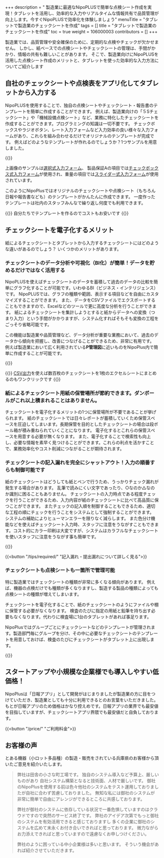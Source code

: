 +++
description = " 製造業に最適なNipoPLUSで簡単な点検シート作成を実現！タブレットを活用し、効率的な入力やリアルタイムな情報共有で品質管理が向上します。今すぐNipoPLUSで効率化を体験しましょう"
menuTitle = "タブレットで製造業のチェックシートを作成"
tags = []
title = "タブレットで製造業のチェックシートを作成"
toc = true
weight = 106000003
contributors = []
+++

製造業では、品質管理や安全確保のために、定期的な点検やチェックが欠かせません。
しかし、紙ベースでの点検シートやチェックシートの管理は、手間がかかり、情報の共有も難しいことがあります。
そこで、製造業向けにNipoPLUSを活用した点検シート作成のメリットと、タブレットを使った効率的な入力方法についてご紹介します

## 自社のチェックシートや点検表をアプリ化してタブレットから入力する

NipoPLUSを使用することで、独自の点検シートやチェックシート・報告書のテンプレートを簡単に作成することができます。
例えば、製造業向けの「５Sチェックシート」や「機械設備点検シート」など、業務に特化したチェックシートを作成することができます。プログラミングの知識は一切不要です。
チェックボックスやラジオボタン、レート入力フォームなど入力効率の良い様々な入力フォームがあり、これらを組み合わせるだけでオリジナルのテンプレートが完成です。
例えばどのようなテンプレートが作れるのでしょうか？1つサンプルを用意しました。

{{<icatch filename="check-sheet-app" msg="架空部品の管理 シートの例です" title="業務用チェックシートアプリ" fontsize="30px" alice="ok" >}}

上画像のサンプルは[選択式入力フォーム](/manual/initial-setting/template/select/)、
製品保証Aの項目では[チェックボックス式入力フォーム](/manual/initial-setting/template/checkbox/)が使用され、重量の項目では[スライダー式入力フォーム](/manual/initial-setting/template/step/)が使用されています。

このようにNipoPlusではオリジナルのチェックシートや点検シート（もちろん日報や報告書なども）のテンプレートがかんたんに作成できます。
一度作ったテンプレートは社内のスタッフみんなで繰り返し何度でも利用できます。

{{<alice pos="right" icon="shield">}}
自分たちでテンプレートを作るのでコストもお安いです
{{</alice>}}


## チェックシートを電子化するメリット

紙によるチェックシートとタブレットから入力するチェックシートにはどのような違いがあるのでしょう？
いくつかのメリットがあります。

### チェックシートのデータ分析や可視化（BI化）が簡単！データを貯めるだけではなく活用する

NipoPLUSを使えばチェックシートのデータを蓄積して過去のデータの比較を簡単にグラフ化することが可能です。いわゆるBI（ビジネス・インテリジェンス）です。
NipoPLUSでは、グラフの種類や範囲、表示する項目などを自由にカスタマイズすることができます。
また、データをCSVファイルでエクスポートすることもできますので、Excelなどのツールで更に高度な分析を行うことができます。
紙によるチェックシートを集計しようとすると紙からデータへの変換（つまり入力）という手間がかかりますが、システム化すればそもそも変換の工程をごっそり省略可能です。

この機能は製造業や品質管理など、データ分析が重要な業務において、過去のデータから傾向を把握し、改善につなげることができるため、非常に有用です。
例えば製造業において広く利用されている**P管理図**に近いものをNipoPlus内で簡単に作成することが可能です。

{{<icatch filename="charts" msg="チェックシートデータを もとにP管理図を作成" title="業務用チェックシートアプリ" fontsize="30px" alice="ok" >}}

{{<alice pos="right" icon="pc">}}
[CSV出力](/manual/analytics/csv/)を使えば数百枚のチェックシートを1枚のエクセルシートにまとめるのもワンクリックです
{{</alice>}}


### 紙によるチェックシート用紙の保管場所が節約できます。ダンボールがこれ以上積まれることはありません。

チェックシートを電子化するメリットの1つに保管場所が不要であることが挙げられます。
紙のチェックシートでは日々レポートが蓄積していくため保管スベースを圧迫してしまいます。長期保管を目的としたチェックシートの場合は段ボール箱が積み重ねられていくことになります。
電子化するとこれらの保管スペースを用意する必要が無くなります。
また、電子化することで検索性も向上し、必要な情報を素早く見つけることができます。これらの利点を活かすことで、業務効率化やコスト削減につながることが期待されます。

### チェックシートの記入漏れを完全にシャットアウト！入力の順番すらも制御可能です

紙のチェックシートはどうしても紙とペンで行うため、うっかりチェック漏れが発生する場合があります。
乱筆で読みにくい文字であったり、○なのか△なのか識別に困ることもありません。
チェックシートの入力時点である程度チェックを行うことができるため、入力内容が紙のチェックシートに比べて高品質に保つことができます。
またチェックの記入順を制御することもできるため、適切な工程の順にチェックを行うことをシステムとして強制することができます。
システムの補助によりヒューマンエラーを限りなく減らします。
また色分け機能などを使えばチェックシート入力時、スタッフに注意をうながすこともできます。コスト的にカラー印刷は大変ですが、システムはカラフルなチェックシートを使いスタッフに注意をうながす事も簡単です。

{{<icatch filename="input-order" msg="決まった順に入力 を強制できます" title="入力の必須が空欄の場合は日報が提出できません" fontsize="30px" alice="here" >}}

{{<button "/tips/required/" "記入漏れ・提出漏れについて詳しく見る">}}

### チェックシートも点検シートも一箇所で管理可能

特に製造業ではチェックシートの種類が非常に多くなる傾向があります。
例えば、機器の点検だけでも種類が多くなりますし、製造する製品の種類によっても点検シートの種類が増えてしまいます。

チェックシートを電子化することで、紙のチェックシートのようにファイルや棚に保管する必要がなくなります。
検査のたびに指定の用紙と鉛筆を持ち出す必要もなくなります。代わりに検査場に1台のタブレットがあれば事足ります。

NipoPlusではグループごとにチェックシートなどのテンプレートが管理されます。製造部門毎にグループを分け、その中に必要なチェックシートのテンプレートを用意しておけば、検査のたびにチェックシートがタブレット上に出現します。

{{<icatch filename="group" msg="製造部や営業部 グループ分けで見やすく" title="報告書のテンプレートはグループ単位で利用可能です" fontsize="30px" alice="here" >}}

## スタートアップや小規模な企業様でも導入しやすい低価格！

NipoPlusは「日報アプリ」として開発がはじまりましたが製造業の方に目をつけていただき、製造業としても十分に利用できるとのお言葉をいただきました。
もとが日報アプリのため価格はかなり控えめです。日報アプリの業界でも最安値を目指していますが、チェックシートアプリ界隈でも最安値だと自負しております。

{{<button "/price/" "ご利用料金">}}

## お客様の声

とある機器（小ロット多品種）の製造・販売をされている兵庫県のお客様から頂いたご意見を紹介いたします。

<blockquote>

弊社は田舎の小さな町工場です。
独自のシステム導入など予算上、厳しいものがあり
自社システム構築となると技術面、人材で厳しいです。
御社のNipoPlusを使用する前は色々他社のシステムをテスト運用しておりましたが自社に合わず苦慮しておりました。
無知な私には御社のシステムが非常に簡単で自由にアレンジができるところに共感しております。
 
弊社が御社のシステムに依存している状況で一番危惧していますのはクラウドですので突然のサービス終了です。
弊社のアイデア次第でもっと御社のシステムを有効活用できると感じておりますし
多くの企業に御社のシステムを広めて末永くお付き合いできればと思っております。
微力ながらお力添えできればと思っていますので遠慮なくお申しつけください。
 
弊社のように困っている中小企業様は多いと思います。
そういう機会があれば紹介させていただきます。
</blockquote>
